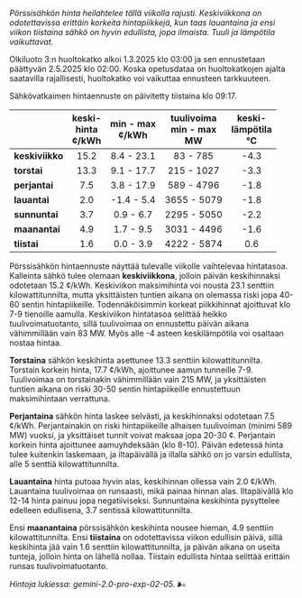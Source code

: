 *Pörssisähkön hinta heilahtelee tällä viikolla rajusti. Keskiviikkona on odotettavissa erittäin korkeita hintapiikkejä, kun taas lauantaina ja ensi viikon tiistaina sähkö on hyvin edullista, jopa ilmaista. Tuuli ja lämpötila vaikuttavat.*


Olkiluoto 3:n huoltokatko alkoi 1.3.2025 klo 03:00 ja sen ennustetaan päättyvän 2.5.2025 klo 02:00. Koska opetusdataa on huoltokatkojen ajalta saatavilla rajallisesti, huoltokatko voi vaikuttaa ennusteen tarkkuuteen.

Sähkövatkaimen hintaennuste on päivitetty tiistaina klo 09:17.

|    | keski-<br>hinta<br>¢/kWh | min - max<br>¢/kWh | tuulivoima<br>min - max<br>MW | keski-<br>lämpötila<br>°C |
|:---|:---:|:---:|:---:|:---:|
| **keskiviikko** | 15.2 | 8.4 - 23.1 | 83 - 785 | -4.3 |
| **torstai** | 13.3 | 9.1 - 17.7 | 215 - 1027 | -3.3 |
| **perjantai** | 7.5 | 3.8 - 17.9 | 589 - 4796 | -1.8 |
| **lauantai** | 2.0 | -1.4 - 5.4 | 3655 - 5079 | -1.8 |
| **sunnuntai** | 3.7 | 0.9 - 6.7 | 2295 - 5050 | -2.2 |
| **maanantai** | 4.9 | 1.7 - 9.5 | 3031 - 4496 | -1.6 |
| **tiistai** | 1.6 | 0.0 - 3.9 | 4222 - 5874 | 0.6 |

Pörssisähkön hintaennuste näyttää tulevalle viikolle vaihtelevaa hintatasoa. Kalleinta sähkö tulee olemaan **keskiviikkona**, jolloin päivän keskihinnaksi odotetaan 15.2 ¢/kWh. Keskiviikon maksimihinta voi nousta 23.1 senttiin kilowattitunnilta, mutta yksittäisten tuntien aikana on olemassa riski jopa 40-60 sentin hintapiikeille. Todennäköisimmin korkeat piikkihinnat ajoittuvat klo 7-9 tienoille aamulla. Keskiviikon hintatasoa selittää heikko tuulivoimatuotanto, sillä tuulivoimaa on ennustettu päivän aikana vähimmillään vain 83 MW. Myös alle -4 asteen keskilämpötila voi osaltaan nostaa hintaa.

**Torstaina** sähkön keskihinta asettunee 13.3 senttiin kilowattitunnilta. Torstain korkein hinta, 17.7 ¢/kWh, ajoittunee aamun tunneille 7-9. Tuulivoimaa on torstainakin vähimmillään vain 215 MW, ja yksittäisten tuntien aikana on riski 30-50 sentin hintapiikeille ennustettuun maksimihintaan verrattuna.

**Perjantaina** sähkön hinta laskee selvästi, ja keskihinnaksi odotetaan 7.5 ¢/kWh. Perjantainakin on riski hintapiikeille alhaisen tuulivoiman (minimi 589 MW) vuoksi, ja yksittäiset tunnit voivat maksaa jopa 20-30 ¢. Perjantain korkein hinta ajoittunee aamuyhdeksään (klo 8-10). Päivän edetessä hinta tulee kuitenkin laskemaan, ja iltapäivällä ja illalla sähkö on jo varsin edullista, alle 5 senttiä kilowattitunnilta.

**Lauantaina** hinta putoaa hyvin alas, keskihinnan ollessa vain 2.0 ¢/kWh. Lauantaina tuulivoimaa on runsaasti, mikä painaa hinnan alas. Iltapäivällä klo 12-14 hinta painuu jopa negatiiviseksi. Sunnuntaina keskihinta pysyttelee edelleen edullisena, 3.7 sentissä kilowattitunnilta.

Ensi **maanantaina** pörssisähkön keskihinta nousee hieman, 4.9 senttiin kilowattitunnilta. Ensi **tiistaina** on odotettavissa viikon edullisin päivä, sillä keskihinta jää vain 1.6 senttiin kilowattitunnilta, ja päivän aikana on useita tunteja, jolloin hinta on lähellä nollaa. Tiistain edullista hintaa selittää erittäin runsas tuulivoimatuotanto.

*Hintoja lukiessa: gemini-2.0-pro-exp-02-05.* 🌬️

